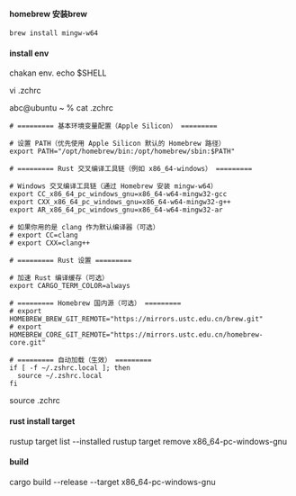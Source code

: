 
#### homebrew 安装brew
```brew install mingw-w64```

#### install env
chakan env. 
echo $SHELL

vi .zchrc

abc@ubuntu ~ % cat .zchrc 
```
# ========= 基本环境变量配置（Apple Silicon） =========

# 设置 PATH（优先使用 Apple Silicon 默认的 Homebrew 路径）
export PATH="/opt/homebrew/bin:/opt/homebrew/sbin:$PATH"

# ========= Rust 交叉编译工具链（例如 x86_64-windows） =========

# Windows 交叉编译工具链（通过 Homebrew 安装 mingw-w64）
export CC_x86_64_pc_windows_gnu=x86_64-w64-mingw32-gcc
export CXX_x86_64_pc_windows_gnu=x86_64-w64-mingw32-g++
export AR_x86_64_pc_windows_gnu=x86_64-w64-mingw32-ar

# 如果你用的是 clang 作为默认编译器（可选）
# export CC=clang
# export CXX=clang++

# ========= Rust 设置 =========

# 加速 Rust 编译缓存（可选）
export CARGO_TERM_COLOR=always

# ========= Homebrew 国内源（可选） =========
# export HOMEBREW_BREW_GIT_REMOTE="https://mirrors.ustc.edu.cn/brew.git"
# export HOMEBREW_CORE_GIT_REMOTE="https://mirrors.ustc.edu.cn/homebrew-core.git"

# ========= 自动加载（生效） =========
if [ -f ~/.zshrc.local ]; then
  source ~/.zshrc.local
fi
```
source .zchrc

#### rust install target
rustup target list --installed
rustup target remove x86_64-pc-windows-gnu

#### build

cargo build --release --target x86_64-pc-windows-gnu